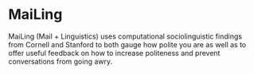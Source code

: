 # MaiLing

MaiLing (Mail + Linguistics) uses computational sociolinguistic findings from Cornell and Stanford to both gauge how polite you are as well as to offer useful feedback on how to increase politeness and prevent conversations from going awry.
